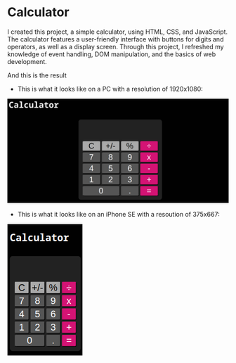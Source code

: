 # Calculator
I created this project, a simple calculator, using HTML, CSS, and JavaScript. The calculator features a user-friendly interface with buttons for digits and operators, as well as a display screen. Through this project, I refreshed my knowledge of event handling, DOM manipulation, and the basics of web development.

And this is the result 

- This is what it looks like on a PC with a resolution of 1920x1080:

![](resources/image-in-pc.png) 

- This is what it looks like on an iPhone SE with a resoution of 375x667:

![](resources/image-in-iPhone-SE.png)  
